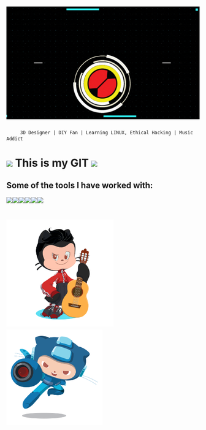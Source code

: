 <h1> <img src="https://github.com/RokkuX/RokkuX/blob/main/GitBanner.gif?raw=true" width="1000"></h1>

         3D Designer | DIY Fan | Learning LINUX, Ethical Hacking | Music Addict

<h1> <img src="https://media.giphy.com/media/SqBjjnQwMicwGRoIHA/giphy.gif" width="50px">    This is my GIT <img src="https://media.giphy.com/media/frMGTqF2PMVug06OFZ/giphy.gif" width="50px"></h1>


## Some of the tools I have worked with:
<img src="https://www.vectorlogo.zone/logos/arduino/arduino-ar21.svg" width="120px"><img src="https://cdn.freelogovectors.net/wp-content/uploads/2019/06/uipath-logo.jpg"  width="140px"><img src="https://www.vectorlogo.zone/logos/linux/linux-ar21.svg" width="130px"><img src="https://www.vectorlogo.zone/logos/python/python-ar21.svg" width="130px"><img src="https://www.vectorlogo.zone/logos/amazon_aws/amazon_aws-ar21.svg" width="130px"><img src="https://www.vectorlogo.zone/logos/mit_scratch/mit_scratch-ar21.svg" width="130px">



<h1> <img src="https://raw.githubusercontent.com/RokkuX/RokkuX/main/unnamed_6.png" width="280"><img src="https://github.com/RokkuX/RokkuX/blob/main/megaoctocat.png?raw=true" width="250"></h1>
<h1> </h1>

